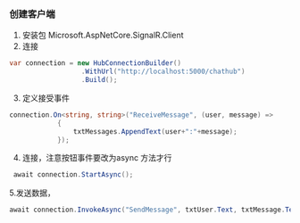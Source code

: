 ﻿### 创建客户端
1. 安装包 Microsoft.AspNetCore.SignalR.Client
2. 连接
``` C#
var connection = new HubConnectionBuilder()
                  .WithUrl("http://localhost:5000/chathub")
                  .Build();
```
3. 定义接受事件
``` C#
connection.On<string, string>("ReceiveMessage", (user, message) =>
            {
                txtMessages.AppendText(user+":"+message);
            });
```
4. 连接，注意按钮事件要改为async 方法才行
``` C#
 await connection.StartAsync();
```
5.发送数据，
``` C#
await connection.InvokeAsync("SendMessage", txtUser.Text, txtMessage.Text); 
```